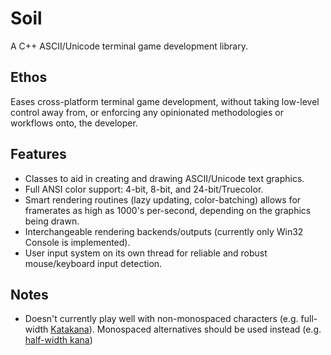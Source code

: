 # Soil
A C++ ASCII/Unicode terminal game development library.

## Ethos
Eases cross-platform terminal game development, without taking low-level control away from, or enforcing any opinionated methodologies or workflows onto, the developer.

## Features
- Classes to aid in creating and drawing ASCII/Unicode text graphics.
- Full ANSI color support: 4-bit, 8-bit, and 24-bit/Truecolor.
- Smart rendering routines (lazy updating, color-batching) allows for framerates as high as 1000's per-second, depending on the graphics being drawn.
- Interchangeable rendering backends/outputs (currently only Win32 Console is implemented).
- User input system on its own thread for reliable and robust mouse/keyboard input detection.

## Notes
- Doesn't currently play well with non-monospaced characters (e.g. full-width [Katakana](https://en.wikipedia.org/wiki/Katakana)). Monospaced alternatives should be used instead (e.g. [half-width kana](https://en.wikipedia.org/wiki/Half-width_kana))
